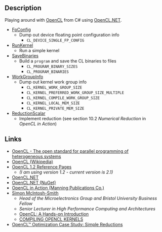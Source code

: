 
## Description

Playing around with [OpenCL](https://www.khronos.org/opencl/) from C# using [OpenCL.NET](https://openclnet.codeplex.com/).

* [FpConfig](https://github.com/taylorjg/OpenCLExperiments/tree/master/FpConfig)
    * Dump out device floating point configuration info
        * `CL_DEVICE_SINGLE_FP_CONFIG`
* [RunKernel](https://github.com/taylorjg/OpenCLExperiments/tree/master/RunKernel)
    * Run a simple kernel
* [SaveBinaries](https://github.com/taylorjg/OpenCLExperiments/tree/master/SaveBinaries)
    * Build a `program` and save the CL binaries to files
        * `CL_PROGRAM_BINARY_SIZES`
        * `CL_PROGRAM_BINARIES`
* [WorkGroupInfo](https://github.com/taylorjg/OpenCLExperiments/tree/master/WorkGroupInfo)
    * Dump out kernel work group info
        * `CL_KERNEL_WORK_GROUP_SIZE`
        * `CL_KERNEL_PREFERRED_WORK_GROUP_SIZE_MULTIPLE`
        * `CL_KERNEL_COMPILE_WORK_GROUP_SIZE`
        * `CL_KERNEL_LOCAL_MEM_SIZE`
        * `CL_KERNEL_PRIVATE_MEM_SIZE`
* [ReductionScalar](https://github.com/taylorjg/OpenCLExperiments/tree/master/ReductionScalar)
    * Implement reduction (see section 10.2 _Numerical Reduction_ in _OpenCL in Action_)

## Links

* [OpenCL - The open standard for parallel programming of heterogeneous systems](https://www.khronos.org/opencl/)
* [OpenCL (Wikipedia)](https://en.wikipedia.org/wiki/OpenCL)
* [OpenCL 1.2 Reference Pages](https://www.khronos.org/registry/cl/sdk/1.2/docs/man/xhtml/)
    * _(I am using version 1.2 - current version is 2.1)_
* [OpenCL.NET](https://openclnet.codeplex.com/)
* [OpenCL.NET (NuGet)](https://www.nuget.org/packages/OpenCL.Net/)
* [OpenCL in Action (Manning Publications Co.)](https://www.manning.com/books/opencl-in-action)
* [Simon McIntosh-Smith](https://www.cs.bris.ac.uk/home/simonm/)
    * _Head of the Microelectronics Group and Bristol University Business Fellow_
    * _Senior Lecturer in High Performance Computing and Architectures_
    * [OpenCL: A Hands-on Introduction](https://www.cs.bris.ac.uk/home/simonm/SC13/OpenCL_slides_SC13.pdf)
    * [COMPILING OPENCL KERNELS](http://www.cs.bris.ac.uk/home/simonm/montblanc/AdvancedOpenCL_full.pdf)
* [OpenCL™ Optimization Case Study: Simple Reductions](http://developer.amd.com/resources/documentation-articles/articles-whitepapers/opencl-optimization-case-study-simple-reductions/)
